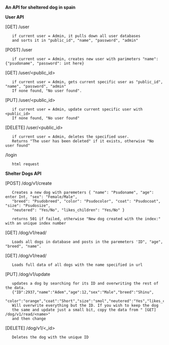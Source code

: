 ****An API for sheltered dog in spain****


**User API**

[GET] /user

       if current user = Admin, it pulls down all user databases 
       and sorts it in "public_id", "name", "password", "admin"
       
 [POST] /user

       if current user = Admin, creates new user with parimeters "name": {"psudoname", "password": int here}
       
 [GET] /user/<public_id>

       if current user = Admin, gets current specific user as "public_id", "name", "password", "admin"
       If none found, "No user found".
       
 [PUT] /user/<public_id>

       if current user = Admin, update current specific user with <public_id>
       If none found, "No user found" 
 
[DELETE] /user/<public_id>

       if current user = Admin, deletes the specified user.
       Returns "The user has been deleted" if it exists, otherwise "No user found"
       
 /login

       html request
 
 
 
 
 **Shelter Dogs API**

[POST] /dog/v1/create

       Creates a new dog with paremeters { "name": "Psudoname", "age": enter Int, "sex": "Female/Male",
       "breed": "Psudobreed", "color": "Psudocolor", "coat": "Psudocoat", "size": "Psudosize", 
       "neutered": "Yes/No", "likes_children": "Yes/No" }
       
       returns 501 if failed, otherwise "New dog created with the index:" with an unique index number
       
       
  [GET] /dog/v1/read/

       Loads all dogs in database and posts in the paremeters 'ID", "age", "breed", "name".
  
  [GET] /dog/v1/read/<name>

       Loads full data of all dogs with the name specified in url
  
       
 [PUT] /dog/v1/update

       updates a dog by searching for its ID and overwriting the rest of the data. 
       {"ID":2937,"name":"Adem","age":12,"sex":"Male","breed":"Shinu",
       "color":"orange","coat":"Short","size":"smol","neutered":"Yes","likes_children":"no"}
       Will overwrite everything but the ID. If you wish to keep the dog 
       the same and update just a small bit, copy the data from " [GET] /dog/v1/read/<name>" 
       and then change
       
 [DELETE] /dog/v1/<_id>

       Deletes the dog with the unique ID 
 
